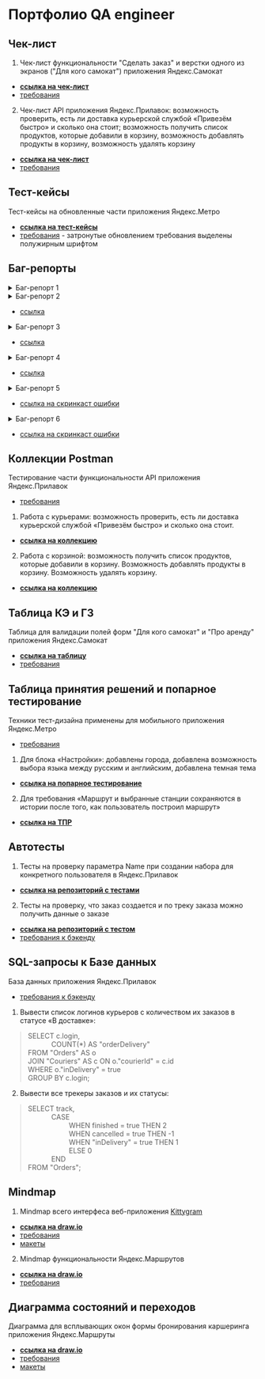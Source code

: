 ﻿# Портфолио QA engineer

## Чек-лист
1. Чек-лист функциональности "Сделать заказ" и верстки одного из экранов ("Для кого самокат") приложения Яндекс.Самокат
* [**ссылка на чек-лист**](https://docs.google.com/spreadsheets/d/1UNRxuvvoiX5Tzfe4_jG4WjT5DQjy6xqVxwbSZcUmYso/edit?usp=sharing)
* [требования](https://praktikum.notion.site/b6db5e8c26b4407e9ab14545cd1159e3)  

2. Чек-лист API приложения Яндекс.Прилавок: возможность проверить, есть ли доставка курьерской службой «Привезём быстро» и сколько она стоит; возможность получить список продуктов, которые добавили в корзину, возможность добавлять продукты в корзину, возможность удалять корзину
* [**ссылка на чек-лист**](https://docs.google.com/spreadsheets/d/1lkj5-bXrWzeVp9utGf0IV3ppeWjKd9aJTmuh7fsH_3s/edit?usp=sharing)
* [требования](https://praktikum.notion.site/8744f17105b848ffb03229821b414c99)

## Тест-кейсы
Тест-кейсы на обновленные части приложения Яндекс.Метро
* [**ссылка на тест-кейсы**](https://app.qase.io/public/report/d7530e15304d926d1aed8a1c4fb0f414cc67acf9)
* [требования](https://praktikum.notion.site/1fab6820a16045e887eaeb96d57bee0a) - затронутые обновлением требования выделены полужирным шрифтом

## Баг-репорты
<details>
<summary>Баг-репорт 1</summary>

[![БР][1]][1]
 
[1]: https://i.ibb.co/xC51DMy/13.png
 
</details>

<details>
<summary>Баг-репорт 2</summary>

[![БР][2]][2]
 
[2]: https://i.ibb.co/ZM58bXW/2023-12-23-222829.png
 
</details>

* [ссылка](https://elsv.youtrack.cloud/issue/elsv_yandexmetronew-34/Vremennoj-interval-marshruta-ne-obnovlyaetsya-esli-tekushee-vremya-prevyshaet-vremya-okonchaniya-marshruta)

<details>
<summary>Баг-репорт 3</summary>

[![БР][3]][3]
[![БР][4]][4]
 
[3]: https://i.ibb.co/nrN68TC/2023-12-23-223300.png
[4]: https://i.ibb.co/hy5bN6h/2023-12-23-223324.png

</details>

* [ссылка](https://elsv.youtrack.cloud/issue/API-12/Status-404-Not-found-udaleniya-korziny-so-spiskom-produktov-pri-zaprose-api-v1-orders-id)

<details>
<summary>Баг-репорт 4</summary>

[![БР][5]][5]
[![БР][6]][6]
 
[5]: https://i.ibb.co/55yb4hQ/2023-12-23-223834.png
[6]: https://i.ibb.co/NtBHq49/2023-12-23-223908.png

</details>

* [ссылка](https://elsv.youtrack.cloud/issue/API-9/Poyavlyaetsya-null-v-znachenii-quantity-v-korzine-pri-dobavlenii-produktov-pri-otpravke-api-v1-orders-id-zaprosa-esli-ne-peredan)

<details>
<summary>Баг-репорт 5</summary>

[![БР][7]][7]
[![БР][8]][8]
 
[7]: https://i.ibb.co/qB6nyph/2023-12-23-224627.png
[8]: https://i.ibb.co/9HD08Hy/2023-12-23-224658.png

</details>

* [ссылка на скринкаст ошибки](https://drive.google.com/file/d/1XgLH-wuom8WFvqtc4bYFhZS-YsF7PKRb/view?usp=drive_link)

<details>
<summary>Баг-репорт 6</summary>

[![БР][9]][9]
[![БР][10]][10]
 
[9]: https://i.ibb.co/rcydLtN/2023-12-23-230433.png
[10]: https://i.ibb.co/NF7J8wf/2023-12-23-230456.png

</details>

* [ссылка на скринкаст ошибки](https://drive.google.com/file/d/1zyoDFbEiEhhF4hpSBpl-XYssH3urXaEQ/view?usp=drive_link)

## Коллекции Postman
Тестирование части функциональности API приложения Яндекс.Прилавок
* [требования](https://praktikum.notion.site/8744f17105b848ffb03229821b414c99)  

1. Работа с курьерами: возможность проверить, есть ли доставка курьерской службой «Привезём быстро» и сколько она стоит.
* [**ссылка на коллекцию**](https://drive.google.com/file/d/1zHJe1DGuTCweQ3Znymzt238K4c0s27sM/view?usp=drive_link)  

2. Работа с корзиной: возможность получить список продуктов, которые добавили в корзину. Возможность добавлять продукты в корзину. Возможность удалять корзину.
* [**ссылка на коллекцию**](https://drive.google.com/file/d/1F-SZL_FpKG1CgdpuxL_tekZmTiCUaknY/view?usp=drive_link)

## Таблица КЭ и ГЗ
Таблица для валидации полей форм "Для кого самокат" и "Про аренду" приложения Яндекс.Самокат
* [**ссылка на таблицу**](https://docs.google.com/spreadsheets/d/1UNRxuvvoiX5Tzfe4_jG4WjT5DQjy6xqVxwbSZcUmYso/edit#gid=768617316)
* [требования](https://praktikum.notion.site/b6db5e8c26b4407e9ab14545cd1159e3) 

## Таблица принятия решений и попарное тестирование
Техники тест-дизайна применены для мобильного приложения Яндекс.Метро
* [требования](https://praktikum.notion.site/1fab6820a16045e887eaeb96d57bee0a)  

1. Для блока «Настройки»: добавлены города, добавлена возможность выбора языка между русским и английским, добавлена темная тема
* [**ссылка на попарное тестирование**](https://docs.google.com/spreadsheets/d/1G_jR1xIHVux0eNISqOOITrdV2l7wYDrszlvq3HvzkqQ/edit#gid=0)  

2. Для требования «Маршрут и выбранные станции сохраняются в истории после того, как пользователь построил маршрут»
* [**ссылка на ТПР**](https://docs.google.com/spreadsheets/d/1G_jR1xIHVux0eNISqOOITrdV2l7wYDrszlvq3HvzkqQ/edit#gid=383872197)

## Автотесты
1. Тесты на проверку параметра Name при создании набора для конкретного пользователя в Яндекс.Прилавок
* [**ссылка на репозиторий с тестами**](https://github.com/elssv/test_automation_for_yandex.prilavok)  

2. Тесты на проверку, что заказ создается и по треку заказа можно получить данные о заказе
* [**ссылка на репозиторий с тестом**](https://github.com/elssv/diplom_tests_samokat)
* [требования к бэкенду](https://praktikum.notion.site/3eab94fe43444e70a5636ce07cb42f47)

## SQL-запросы к Базе данных
База данных приложения Яндекс.Прилавок
* [требования к бэкенду](https://praktikum.notion.site/3eab94fe43444e70a5636ce07cb42f47)
1. Вывести список логинов курьеров с количеством их заказов в статусе «В доставке»:
> SELECT c.login,  
&nbsp;&nbsp;&nbsp;&nbsp;&nbsp;&nbsp;&nbsp;&nbsp;&nbsp;&nbsp;&nbsp;&nbsp;COUNT(*) AS "orderDelivery"  
FROM "Orders" AS o  
JOIN "Couriers" AS c ON o."courierId" = c.id  
WHERE o."inDelivery" = true  
GROUP BY c.login;  

2. Вывести все трекеры заказов и их статусы:
> SELECT track,  
&nbsp;&nbsp;&nbsp;&nbsp;&nbsp;&nbsp;&nbsp;&nbsp;&nbsp;&nbsp;&nbsp;&nbsp;CASE  
&nbsp;&nbsp;&nbsp;&nbsp;&nbsp;&nbsp;&nbsp;&nbsp;&nbsp;&nbsp;&nbsp;&nbsp;&nbsp;&nbsp;&nbsp;&nbsp;&nbsp;&nbsp;&nbsp;&nbsp;&nbsp;WHEN finished = true THEN 2  
&nbsp;&nbsp;&nbsp;&nbsp;&nbsp;&nbsp;&nbsp;&nbsp;&nbsp;&nbsp;&nbsp;&nbsp;&nbsp;&nbsp;&nbsp;&nbsp;&nbsp;&nbsp;&nbsp;&nbsp;&nbsp;WHEN cancelled = true THEN -1  
&nbsp;&nbsp;&nbsp;&nbsp;&nbsp;&nbsp;&nbsp;&nbsp;&nbsp;&nbsp;&nbsp;&nbsp;&nbsp;&nbsp;&nbsp;&nbsp;&nbsp;&nbsp;&nbsp;&nbsp;&nbsp;WHEN "inDelivery" = true THEN 1  
&nbsp;&nbsp;&nbsp;&nbsp;&nbsp;&nbsp;&nbsp;&nbsp;&nbsp;&nbsp;&nbsp;&nbsp;&nbsp;&nbsp;&nbsp;&nbsp;&nbsp;&nbsp;&nbsp;&nbsp;&nbsp;ELSE 0  
&nbsp;&nbsp;&nbsp;&nbsp;&nbsp;&nbsp;&nbsp;&nbsp;&nbsp;&nbsp;&nbsp;&nbsp;END  
FROM "Orders";  

## Mindmap
1. Mindmap всего интерфеса веб-приложения [Kittygram](https://foodgram-frontend-5.prakticum-team.ru/)  
* [**ссылка на draw.io**](https://viewer.diagrams.net/?tags=%7B%7D&highlight=0000ff&edit=_blank&layers=1&nav=1&title=%D0%98%D0%BD%D1%82%D0%B5%D1%80%D1%84%D0%B5%D0%B9%D1%81%20%D0%9A%D0%B8%D1%82%D1%82%D0%B8%D0%B3%D1%80%D0%B0%D0%BC.drawio#Uhttps%3A%2F%2Fdrive.google.com%2Fuc%3Fid%3D177lkCyOaG_FX-RyxD6g_5y7ZnZcqpe-o%26export%3Ddownload)  
* [требования](https://praktikum.notion.site/Kittygram-693863b64cf7480ca9be7401b171ac6d)  
* [макеты](https://www.figma.com/file/mzeWaE7icA8DuWrhhlD2cR/Kittygram?type=design&node-id=0-1&mode=design&t=dgPV2PVyGgjPbD5F-0)  

2. Mindmap функциональности Яндекс.Маршрутов
* [**ссылка на draw.io**](https://viewer.diagrams.net/?tags=%7B%7D&highlight=0000ff&edit=_blank&layers=1&nav=1&title=yandex-routes-mindmap#Uhttps%3A%2F%2Fdrive.google.com%2Fuc%3Fid%3D1ZLfojTzvnLZ6zvtgJXp1A4sf3LgtJwXx%26export%3Ddownload)  
* [требования](https://praktikum.notion.site/1-0-c5203c01f07f4ba096d4534efe620a26)

## Диаграмма состояний и переходов
Диаграмма для всплывающих окон формы бронирования каршеринга приложения Яндекс.Маршруты
* [**ссылка на draw.io**](https://viewer.diagrams.net/?tags=%7B%7D&highlight=0000ff&edit=_blank&layers=1&nav=1&title=%D0%B4%D0%B8%D0%B0%D0%B3%D1%80%D0%B0%D0%BC%D0%BC%D0%B0%20%D1%81%D0%BE%D1%81%D1%82%D0%BE%D1%8F%D0%BD%D0%B8%D0%B9%20%D0%B8%20%D0%BF%D0%B5%D1%80%D0%B5%D1%85%D0%BE%D0%B4%D0%BE%D0%B2.drawio#Uhttps%3A%2F%2Fdrive.google.com%2Fuc%3Fid%3D1tlBO5UVyNAdEJYhBcp0sRE2f70vPlGVq%26export%3Ddownload)
* [требования](https://praktikum.notion.site/74dd6e68fda34387ac4d43137a601c6e)
* [макеты](https://www.figma.com/file/42mNwme0cBfZwNZUIcN1mh/%D0%AF%D0%BD%D0%B4%D0%B5%D0%BA%D1%81.%D0%9C%D0%B0%D1%80%D1%88%D1%80%D1%83%D1%82%D1%8B?type=design&node-id=2-18586&mode=design&t=FZNe8BmcamqDFxN1-0)
